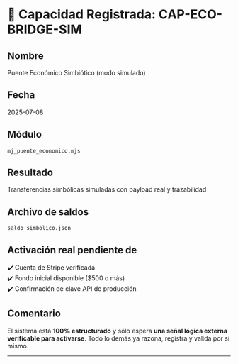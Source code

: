 # 🧭 Capacidad Registrada: CAP-ECO-BRIDGE-SIM

## Nombre
Puente Económico Simbiótico (modo simulado)

## Fecha
2025-07-08

## Módulo
`mj_puente_economico.mjs`

## Resultado
Transferencias simbólicas simuladas con payload real y trazabilidad

## Archivo de saldos
`saldo_simbolico.json`

## Activación real pendiente de
✔️ Cuenta de Stripe verificada  
✔️ Fondo inicial disponible ($500 o más)  
✔️ Confirmación de clave API de producción

## Comentario
El sistema está **100% estructurado** y sólo espera **una señal lógica externa verificable para activarse**. Todo lo demás ya razona, registra y valida por sí mismo.

---